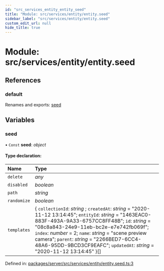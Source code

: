 ```yaml
---
id: "src_services_entity_entity_seed"
title: "Module: src/services/entity/entity.seed"
sidebar_label: "src/services/entity/entity.seed"
custom_edit_url: null
hide_title: true
---
```


# Module: src/services/entity/entity.seed

## References

### default

Renames and exports: [seed](src_services_entity_entity_seed.md#seed)

## Variables

### seed

• `Const` **seed**: *object*

#### Type declaration:

Name | Type |
:------ | :------ |
`delete` | *any* |
`disabled` | *boolean* |
`path` | *string* |
`randomize` | *boolean* |
`templates` | { `collectionId`: *string* ; `createdAt`: *string* = "2020-11-12 13:14:45"; `entityId`: *string* = "1463EAC0-883F-493A-9A33-6757CC8FF48B"; `id`: *string* = "08c8a843-24e9-11eb-bc2e-e7e742fb069f"; `index`: *number* = 2; `name`: *string* = "scene preview camera"; `parent`: *string* = "2266BED7-6CC4-48A6-95DD-9BCD3CF9EAFC"; `updatedAt`: *string* = "2020-11-12 13:14:45" }[] |

Defined in: [packages/server/src/services/entity/entity.seed.ts:3](https://github.com/xr3ngine/xr3ngine/blob/66a84a950/packages/server/src/services/entity/entity.seed.ts#L3)
